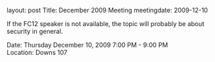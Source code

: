 layout: post
Title: December 2009 Meeting
meetingdate: 2009-12-10

If the FC12 speaker is not available, the topic will probably be about         
security in general.                                                           
                                                                             
Date: Thursday December 10, 2009 7:00 PM - 9:00 PM                               
Location: Downs 107                                         
